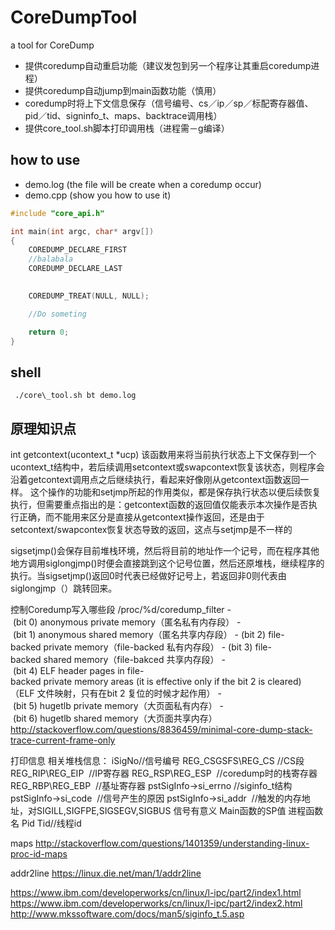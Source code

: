 # CoreDumpTool
a tool for CoreDump
- 提供coredump自动重启功能（建议发包到另一个程序让其重启coredump进程）
- 提供coredump自动jump到main函数功能（慎用）
- coredump时将上下文信息保存（信号编号、cs／ip／sp／标配寄存器值、pid／tid、signinfo\_t、maps、backtrace调用栈）
- 提供core\_tool.sh脚本打印调用栈（进程需－g编译）


## how to use
 - demo.log (the file will be create when a coredump occur)
 - demo.cpp (show you how to use it)
``` C
#include "core_api.h"

int main(int argc, char* argv[])
{
    COREDUMP_DECLARE_FIRST
	//balabala
    COREDUMP_DECLARE_LAST

    
    COREDUMP_TREAT(NULL, NULL);

	//Do someting

    return 0;
}
```

## shell
``` shell
 ./core\_tool.sh bt demo.log
```


## 原理知识点
int getcontext(ucontext_t *ucp) 该函数用来将当前执行状态上下文保存到一个ucontext_t结构中，若后续调用setcontext或swapcontext恢复该状态，则程序会沿着getcontext调用点之后继续执行，看起来好像刚从getcontext函数返回一样。 这个操作的功能和setjmp所起的作用类似，都是保存执行状态以便后续恢复执行，但需要重点指出的是：getcontext函数的返回值仅能表示本次操作是否执行正确，而不能用来区分是直接从getcontext操作返回，还是由于setcontext/swapcontex恢复状态导致的返回，这点与setjmp是不一样的

sigsetjmp()会保存目前堆栈环境，然后将目前的地址作一个记号，而在程序其他地方调用siglongjmp()时便会直接跳到这个记号位置，然后还原堆栈，继续程序的执行。当sigsetjmp()返回0时代表已经做好记号上，若返回非0则代表由siglongjmp（）跳转回来。

控制Coredump写入哪些段
/proc/%d/coredump_filter
- (bit 0) anonymous private memory（匿名私有内存段）
- (bit 1) anonymous shared memory（匿名共享内存段）
- (bit 2) file-backed private memory（file-backed 私有内存段）
- (bit 3) file-backed shared memory（file-bakced 共享内存段）
- (bit 4) ELF header pages in file-backed private memory areas (it is effective only if the bit 2 is cleared)（ELF 文件映射，只有在bit 2 复位的时候才起作用）
- (bit 5) hugetlb private memory（大页面私有内存）
- (bit 6) hugetlb shared memory（大页面共享内存）
http://stackoverflow.com/questions/8836459/minimal-core-dump-stack-trace-current-frame-only

打印信息
相关堆栈信息：
iSigNo//信号编号
REG_CSGSFS\REG_CS	//CS段
REG_RIP\REG_EIP 		//IP寄存器
REG_RSP\REG_ESP 		//coredump时的栈寄存器
REG_RBP\REG_EBP 		//基址寄存器
pstSigInfo->si_errno		//siginfo_t结构
pstSigInfo->si_code 		//信号产生的原因
pstSigInfo->si_addr 		//触发的内存地址，对SIGILL,SIGFPE,SIGSEGV,SIGBUS 信号有意义
Main函数的SP值
进程函数名
Pid
Tid//线程id

maps
http://stackoverflow.com/questions/1401359/understanding-linux-proc-id-maps

addr2line
https://linux.die.net/man/1/addr2line

https://www.ibm.com/developerworks/cn/linux/l-ipc/part2/index1.html
https://www.ibm.com/developerworks/cn/linux/l-ipc/part2/index2.html
http://www.mkssoftware.com/docs/man5/siginfo_t.5.asp
